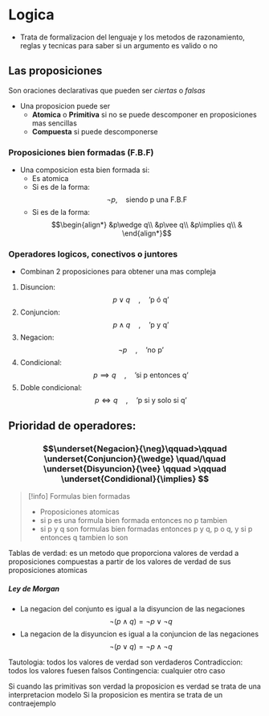 # Logica
- Trata de formalizacion del lenguaje y los metodos de razonamiento, reglas y tecnicas para saber si un argumento es valido o no

## Las proposiciones
Son oraciones declarativas que pueden ser *ciertas* o *falsas* 
- Una proposicion puede ser
	- **Atomica** o **Primitiva** si no se puede descomponer en proposiciones mas sencillas
	- **Compuesta** si puede descomponerse

### Proposiciones bien formadas (F.B.F)
- Una composicion esta bien formada si:
	- Es atomica
	- Si es de la forma:$$\neg p,\quad\text{siendo p una F.B.F}$$
	- Si es de la forma: 
	$$\begin{align*}
	&p\wedge q\\
	&p\vee q\\ 
	&p\implies q\\
	&
	\end{align*}$$

### Operadores logicos, conectivos o juntores
- Combinan 2 proposiciones para obtener una mas compleja 
1. Disuncion: $$p\vee q\quad,\quad\text{'p ó q'} $$
2. Conjuncion: $$p\wedge q\quad, \quad\text{'p y q'}$$
3. Negacion:  $$\neg p\quad,\quad\text{'no p'}$$
 4. Condicional: $$p\implies q \quad,\quad\text{'si p entonces q'}$$
 5. Doble condicional: $$p\Longleftrightarrow q\quad, \quad\text{'p si y solo si q'}$$ 
## Prioridad de operadores: 
### $$\underset{Negacion}{\neg}\qquad>\qquad \underset{Conjuncion}{\wedge} \quad/\quad \underset{Disyuncion}{\vee} \qquad >\qquad \underset{Condidional}{\implies} $$

> [!info] Formulas bien formadas
> - Proposiciones atomicas
> - si p es una formula bien formada entonces no p tambien
> - si p y q son formulas bien formadas entonces p y q, p o q, y si p entonces q tambien lo son

Tablas de verdad: es un metodo que proporciona valores de verdad a proposiciones compuestas a partir de los valores de verdad de sus proposiciones atomicas

##### Ley de Morgan
- La negacion del conjunto es igual a la disyuncion de las negaciones
$$\neg (p\wedge q) =\neg p\vee\neg q$$
- La negacion de la disyuncion es igual a la conjuncion de las negaciones
$$\neg (p\vee q) =\neg p\wedge\neg q$$


Tautologia: todos los valores de verdad son verdaderos
Contradiccion: todos los valores fuesen falsos
Contingencia: cualquier otro caso


Si cuando las primitivas son verdad la proposicion es verdad se trata de una interpretacion modelo
Si la proposicion es mentira se trata de un contraejemplo